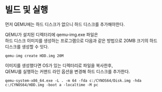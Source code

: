 # 빌드 및 실행

먼저 QEMU에는 하드 디스크가 없으니 하드 디스크를 추가해야한다.

QEMU가 설치된 디렉터리에 qemu-img.exe 파일은<br>하드 디스크 이미지를 생성하는 프로그램으로 다음과 같은 방법으로 20MB 크기의 하드 디스크를 생성할 수 잇다.

```
qemu-img create HDD.img 20M
```

이미지를 생성했다면 OS가 있는 디렉터리로 파일을 복사한후,<br>QEMU를 실행하는 커맨드 라인 옵션을 변경해 하드 디스크를 추가한다.

```
qemu-system-x86_64.exe -L . -m 64 -fda c:/CYNOS64/Disk.img -hda c:/CYNOS64/HDD.img -boot a -localtime -M pc
```

